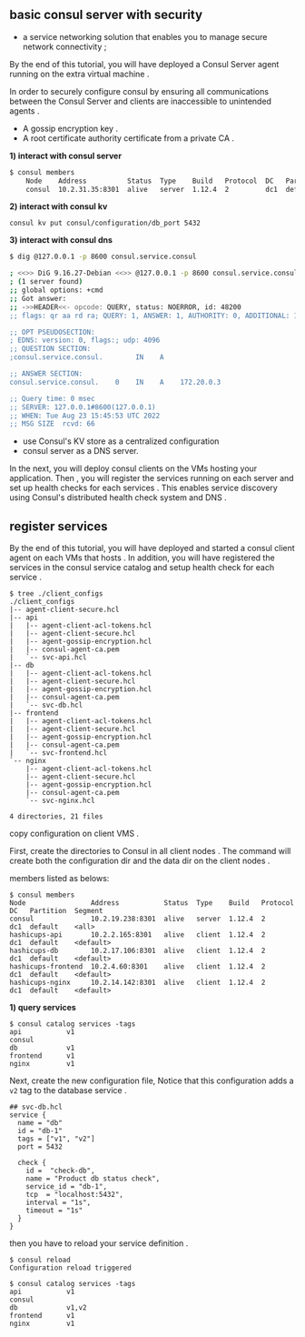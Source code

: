## basic consul server with security

- a service networking solution that enables you to manage secure network connectivity ;

By the end of this tutorial, you will have deployed a Consul Server agent running on the extra virtual machine .

In order to securely configure consul by ensuring all communications between the Consul Server and clients are
inaccessible to unintended agents .

- A gossip encryption key .
- A root certificate authority certificate from a private CA .

**1) interact with consul server**

```bash
$ consul members
    Node    Address          Status  Type    Build   Protocol  DC   Partition  Segment
    consul  10.2.31.35:8301  alive   server  1.12.4  2         dc1  default    <all>ux
```

**2) interact with consul kv**

```
consul kv put consul/configuration/db_port 5432
```

**3) interact with consul dns**

```bash
$ dig @127.0.0.1 -p 8600 consul.service.consul

; <<>> DiG 9.16.27-Debian <<>> @127.0.0.1 -p 8600 consul.service.consul
; (1 server found)
;; global options: +cmd
;; Got answer:
;; ->>HEADER<<- opcode: QUERY, status: NOERROR, id: 48200
;; flags: qr aa rd ra; QUERY: 1, ANSWER: 1, AUTHORITY: 0, ADDITIONAL: 1

;; OPT PSEUDOSECTION:
; EDNS: version: 0, flags:; udp: 4096
;; QUESTION SECTION:
;consul.service.consul.        IN    A

;; ANSWER SECTION:
consul.service.consul.    0    IN    A    172.20.0.3

;; Query time: 0 msec
;; SERVER: 127.0.0.1#8600(127.0.0.1)
;; WHEN: Tue Aug 23 15:45:53 UTC 2022
;; MSG SIZE  rcvd: 66
```

- use Consul's KV store as a centralized configuration
- consul server as a DNS server.

In the next, you will deploy consul clients on the VMs hosting your application. Then , you will register the services
running on each server and set up health checks for each services . This enables service discovery using Consul's
distributed health check system and DNS .

## register services

By the end of this tutorial, you will have deployed and started a consul client agent on each VMs that hosts . In
addition, you will have registered the services in the consul service catalog and setup health check for each service .

```
$ tree ./client_configs   
./client_configs
|-- agent-client-secure.hcl
|-- api
|   |-- agent-client-acl-tokens.hcl
|   |-- agent-client-secure.hcl
|   |-- agent-gossip-encryption.hcl
|   |-- consul-agent-ca.pem
|   `-- svc-api.hcl
|-- db
|   |-- agent-client-acl-tokens.hcl
|   |-- agent-client-secure.hcl
|   |-- agent-gossip-encryption.hcl
|   |-- consul-agent-ca.pem
|   `-- svc-db.hcl
|-- frontend
|   |-- agent-client-acl-tokens.hcl
|   |-- agent-client-secure.hcl
|   |-- agent-gossip-encryption.hcl
|   |-- consul-agent-ca.pem
|   `-- svc-frontend.hcl
`-- nginx
    |-- agent-client-acl-tokens.hcl
    |-- agent-client-secure.hcl
    |-- agent-gossip-encryption.hcl
    |-- consul-agent-ca.pem
    `-- svc-nginx.hcl

4 directories, 21 files
```

copy configuration on client VMS .

First, create the directories to Consul in all client nodes . The command will create both the configuration dir and the
data dir on the client nodes .



members listed as belows:

```
$ consul members
Node                Address           Status  Type    Build   Protocol  DC   Partition  Segment
consul              10.2.19.238:8301  alive   server  1.12.4  2         dc1  default    <all>
hashicups-api       10.2.2.165:8301   alive   client  1.12.4  2         dc1  default    <default>
hashicups-db        10.2.17.106:8301  alive   client  1.12.4  2         dc1  default    <default>
hashicups-frontend  10.2.4.60:8301    alive   client  1.12.4  2         dc1  default    <default>
hashicups-nginx     10.2.14.142:8301  alive   client  1.12.4  2         dc1  default    <default>
```

**1) query services**

```
$ consul catalog services -tags
api           v1
consul        
db            v1
frontend      v1
nginx         v1
```


Next, create the new configuration file, Notice that this configuration adds a `v2`  tag to the database service .

```
## svc-db.hcl
service {
  name = "db"
  id = "db-1"
  tags = ["v1", "v2"]
  port = 5432
 
  check {
    id =  "check-db",
    name = "Product db status check",
    service_id = "db-1",
    tcp  = "localhost:5432",
    interval = "1s",
    timeout = "1s"
  }
}
```

then you have to reload your service definition .

```
$ consul reload
Configuration reload triggered
```

```
$ consul catalog services -tags
api           v1
consul        
db            v1,v2
frontend      v1
nginx         v1
```